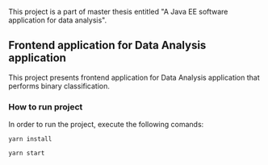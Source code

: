 This project is a part of master thesis entitled "A Java EE software application for data analysis".

## Frontend application for Data Analysis application

This project presents frontend application for Data Analysis application that performs binary classification.

### How to run project

In order to run the project, execute the following comands:

`yarn install`

`yarn start`
